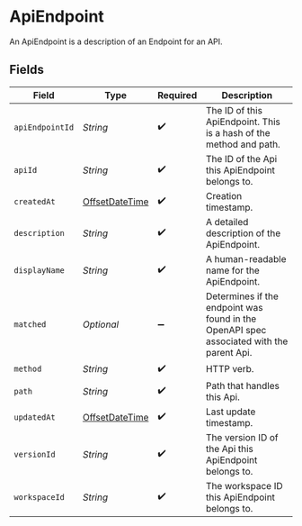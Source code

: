 # ApiEndpoint

An ApiEndpoint is a description of an Endpoint for an API.


## Fields

| Field                                                                                     | Type                                                                                      | Required                                                                                  | Description                                                                               |
| ----------------------------------------------------------------------------------------- | ----------------------------------------------------------------------------------------- | ----------------------------------------------------------------------------------------- | ----------------------------------------------------------------------------------------- |
| `apiEndpointId`                                                                           | *String*                                                                                  | :heavy_check_mark:                                                                        | The ID of this ApiEndpoint. This is a hash of the method and path.                        |
| `apiId`                                                                                   | *String*                                                                                  | :heavy_check_mark:                                                                        | The ID of the Api this ApiEndpoint belongs to.                                            |
| `createdAt`                                                                               | [OffsetDateTime](https://docs.oracle.com/javase/8/docs/api/java/time/OffsetDateTime.html) | :heavy_check_mark:                                                                        | Creation timestamp.                                                                       |
| `description`                                                                             | *String*                                                                                  | :heavy_check_mark:                                                                        | A detailed description of the ApiEndpoint.                                                |
| `displayName`                                                                             | *String*                                                                                  | :heavy_check_mark:                                                                        | A human-readable name for the ApiEndpoint.                                                |
| `matched`                                                                                 | *Optional<Boolean>*                                                                       | :heavy_minus_sign:                                                                        | Determines if the endpoint was found in the OpenAPI spec associated with the parent Api.  |
| `method`                                                                                  | *String*                                                                                  | :heavy_check_mark:                                                                        | HTTP verb.                                                                                |
| `path`                                                                                    | *String*                                                                                  | :heavy_check_mark:                                                                        | Path that handles this Api.                                                               |
| `updatedAt`                                                                               | [OffsetDateTime](https://docs.oracle.com/javase/8/docs/api/java/time/OffsetDateTime.html) | :heavy_check_mark:                                                                        | Last update timestamp.                                                                    |
| `versionId`                                                                               | *String*                                                                                  | :heavy_check_mark:                                                                        | The version ID of the Api this ApiEndpoint belongs to.                                    |
| `workspaceId`                                                                             | *String*                                                                                  | :heavy_check_mark:                                                                        | The workspace ID this ApiEndpoint belongs to.                                             |
